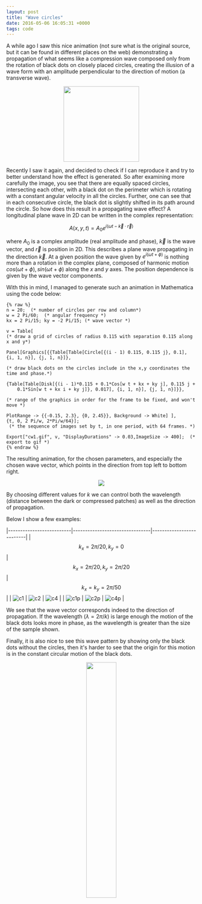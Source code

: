 ```yaml
---
layout: post
title: "Wave circles"
date: 2016-05-06 16:05:31 +0000
tags: code
---
```


A while ago I saw this nice animation (not sure what is the original source, but it can be found in different places on the web) demonstrating a propagation
of what seems like a compression wave composed only from the rotation of black dots on closely placed circles, creating the illusion of a wave form with an amplitude perpendicular to the direction of motion (a transverse wave).

<center><img src='/assets/circwave.gif' width='200px'/></center>

Recently I saw it again, and decided to check if I can reproduce it and try to better understand how the effect is generated.
So after examining more carefully the image, you see that there are equally spaced circles, intersecting each other, with a black dot
on the perimeter which is rotating with a constant angular velocity in all the circles. Further, one can see that in each consecutive
circle, the black dot is slightly shifted in its path around the circle. So how does this result in a propagating wave effect?
A longitudinal plane wave in 2D can be written in the complex representation:

$$
A(x,y,t)=A_0e^{i(\omega t -\vec{k}\cdot\vec{r})}
$$

where $A_0$ is a complex amplitude (real amplitude and phase), $\vec{k}$ is the wave vector, and $\vec{r}$ is position in 2D.
This describes a plane wave propagating in the direction $\vec{k}$.
At a given position the wave given by $e^{i(\omega t+\phi)}$ is nothing more than a rotation in the complex plane, composed
of harmonic motion $cos(\omega t+\phi) , sin(\omega t +\phi)$ along the $x$ and $y$ axes. The position dependence is given by the wave vector components.

With this in mind, I managed to generate such an animation in Mathematica using the code below:

```
{% raw %}
n = 20;  (* number of circles per row and column*)
w = 2 Pi/60;  (* angular frequency *)
kx = 2 Pi/15; ky = -2 Pi/15; (* wave vector *)

v = Table[
(* draw a grid of circles of radius 0.115 with separation 0.115 along x and y*)

Panel[Graphics[{{Table[Table[Circle[{(i - 1) 0.115, 0.115 j}, 0.1], {i, 1, n}], {j, 1, n}]},

(* draw black dots on the circles include in the x,y coordinates the time and phase.*)

{Table[Table[Disk[{(i - 1)*0.115 + 0.1*Cos[w t + kx + ky j], 0.115 j +
	0.1*Sin[w t + kx i + ky j]}, 0.017], {i, 1, n}], {j, 1, n}]}},

(* range of the graphics in order for the frame to be fixed, and won't move *)

PlotRange -> {{-0.15, 2.3}, {0, 2.45}}, Background -> White] ],
{t, 0, 2 Pi/w, 2*Pi/w/64}];
 (* the sequence of images set by t, in one period, with 64 frames. *)

Export["cw1.gif", v, "DisplayDurations" -> 0.03,ImageSize -> 400];  (* export to gif *)
{% endraw %}
```

The resulting animation, for the chosen parameters, and especially the chosen wave vector, which points in the direction from top left to bottom right.

<center><a href='/assets/cw11.gif'>
<img src='/assets/cw11.gif'/></a></center>

By choosing different values for $k$ we can control both the wavelength (distance between the dark or compressed patches)
as well as the direction of propagation.

Below I show a few examples:

|--------------------------|--------------------------------|--------------------------|
| $$ k_x=2\pi/20, k_y=0 $$ | $$ k_x=2\pi/20, k_y=2\pi/20 $$ | $$ k_x=k_y=2\pi/50 $$ |
| ![c1](/assets/cw2.gif) | ![c2](/assets/cw3.gif) | ![c4](/assets/cw4.gif) |
| ![c1p](/assets/cw2p.gif) | ![c2p](/assets/cw3p.gif) | ![c4p](/assets/cw4p.gif) |

We see that the wave vector corresponds indeed to the direction of propagation. If the wavelength ($\lambda=2\pi/k$) is large enough the motion of the black dots looks more in phase, as the wavelength is greater than the size of
the sample shown.

Finally, it is also nice to see this wave pattern by showing only the black dots without the circles, then it's harder to see
that the origin for this motion is in the constant circular motion of the black dots.

<center><a href='/assets/cw5.gif'><img src='/assets/cw5.gif' width='40%' height='40%'/></a></center>
